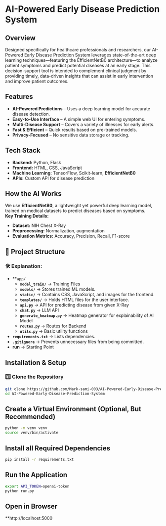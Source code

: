 # AI-Powered Early Disease Prediction System  

## Overview  
Designed specifically for healthcare professionals and researchers, our AI-Powered Early Disease Prediction System leverages state-of-the-art deep learning techniques—featuring the EfficientNetB0 architecture—to analyze patient symptoms and predict potential diseases at an early stage. This decision-support tool is intended to complement clinical judgment by providing timely, data-driven insights that can assist in early intervention and improve patient outcomes.


## Features  
- **AI-Powered Predictions** – Uses a deep learning model for accurate disease detection.  
- **Easy-to-Use Interface** – A simple web UI for entering symptoms.  
- **Multi-Disease Support** – Covers a variety of illnesses for early alerts.  
- **Fast & Efficient** – Quick results based on pre-trained models.  
- **Privacy-Focused** – No sensitive data storage or tracking.  

## Tech Stack  
- **Backend:** Python, Flask  
- **Frontend:** HTML, CSS, JavaScript  
- **Machine Learning:** TensorFlow, Scikit-learn, **EfficientNetB0**  
- **APIs:** Custom API for disease prediction  

## How the AI Works  
We use **EfficientNetB0**, a lightweight yet powerful deep learning model, trained on medical datasets to predict diseases based on symptoms.  
**Key Training Details:**  
-  **Dataset:** NIH Chest X-Ray
-  **Preprocessing:** Normalization, augmentation  
-  **Evaluation Metrics:** Accuracy, Precision, Recall, F1-score  

## 📂 Project Structure  
### 🛠 Explanation:  
- **`app/`
  - **`model_train/`** → Training Files
  - **`models/`** → Stores trained ML models.   
  - **`static/`** → Contains CSS, JavaScript, and images for the frontend.  
  - **`templates/`** → Holds HTML files for the user interface.  
  - **`api.py`** → API for predicting disease from given X-Ray
  - **`chat.py`** → LLM API
  - **`generate_heatmap.py`** → Heatmap generator for explainability of AI Model
  - **`routes.py`** → Routes for Backend
  - **`utils.py`** → Basic utility functions
- **`requirements.txt`** → Lists dependencies.  
- **`.gitignore`** → Prevents unnecessary files from being committed.
- **run** → Starting Point

## Installation & Setup  
### 1️⃣ Clone the Repository  
```bash
git clone https://github.com/Mark-sami-003/AI-Powered-Early-Disease-Prediction-System.git
cd AI-Powered-Early-Disease-Prediction-System
```
## Create a Virtual Environment (Optional, But Recommended)
```bash
python -m venv venv
source venv/bin/activate
```
## Install all Required Dependencies
```bash
pip install -r requirements.txt
```
## Run the Application
```bash
export API_TOKEN=openai-token
python run.py
```
## Open in Browser
 **http://localhost:5000
 
